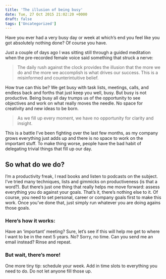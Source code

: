 ```yaml
---
title: 'The illusion of being busy'
date: Tue, 27 Oct 2015 21:02:20 +0000
draft: false
tags: ['Uncategorized']
---
```


Have you ever had a very busy day or week at which’s end you feel like you got absolutely nothing done? Of course you have.

<!--more-->

Just a couple of days ago I was sitting still through a guided meditation when the pre-recorded female voice said something that struck a nerve:

> The daily rush against the clock provides the illusion that the more we do and the more we accomplish is what drives our success. This is a misinformed and counterintuitive belief.

How true can this be? We get busy with task lists, meetings, calls, and endless back and forths that just keep you well, busy. But busy is not productive. Being busy all day trumps us of the opportunity to see objectives and work on what really moves the needle. No space for creativity and new ideas to be born.

> As we fill up every moment, we have no opportunity for clarity and insight.

This is a battle I’ve been fighting over the last few months, as my company grows everything just adds up and there is no space to work on the important stuff. To make thing worse, people have the bad habit of delegating trivial things that fill up our day.

So what do we do?
-----------------

I’m a productivity freak, I read books and listen to podcasts on the subject. I’ve tried many techniques, lists and gimmicks on productiveness (is that a word?). But there’s just one thing that really helps me move forward: assess everything you do against your goals. That’s it, there’s nothing else to it. Of course, you need to set personal, career or company goals first to make this work. Once you’ve done that, just simply run whatever you are doing agains those goals.

### Here’s how it works:

Have an ‘important’ meeting? Sure, let’s see if this will help me get to where I want to be in the next 5 years. No? Sorry, no time. Can you send me an email instead? Rinse and repeat.

### But wait, there’s more!

One more tiny tip: schedule your week. Add in time slots to everything you need to do. Do not let anyone fill those up.
